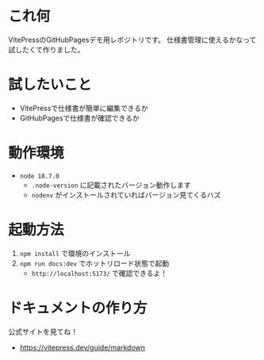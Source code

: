 # これ何
VitePressのGitHubPagesデモ用レポジトリです。
仕様書管理に使えるかなって試したくて作りました。

# 試したいこと
- VitePressで仕様書が簡単に編集できるか
- GitHubPagesで仕様書が確認できるか

# 動作環境
- `node 18.7.0`
    - `.node-version` に記載されたバージョン動作します
    - `nodenv` がインストールされていればバージョン見てくるハズ

# 起動方法
1. `npm install` で環境のインストール
2. `npm run docs:dev` でホットリロード状態で起動
    - `http://localhost:5173/` で確認できるよ！

# ドキュメントの作り方
公式サイトを見てね！
- https://vitepress.dev/guide/markdown
